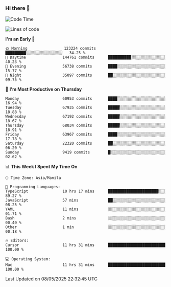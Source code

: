 ### Hi there 👋

<!--START_SECTION:waka-->
![Code Time](http://img.shields.io/badge/Code%20Time-6%2C034%20hrs%208%20mins-blue)

![Lines of code](https://img.shields.io/badge/From%20Hello%20World%20I%27ve%20Written-129.3%20million%20lines%20of%20code-blue)

**I'm an Early 🐤** 

```text
🌞 Morning                123224 commits      █████████░░░░░░░░░░░░░░░░   34.25 % 
🌆 Daytime                144761 commits      ██████████░░░░░░░░░░░░░░░   40.23 % 
🌃 Evening                56738 commits       ████░░░░░░░░░░░░░░░░░░░░░   15.77 % 
🌙 Night                  35097 commits       ██░░░░░░░░░░░░░░░░░░░░░░░   09.75 % 
```
📅 **I'm Most Productive on Thursday** 

```text
Monday                   60953 commits       ████░░░░░░░░░░░░░░░░░░░░░   16.94 % 
Tuesday                  67935 commits       █████░░░░░░░░░░░░░░░░░░░░   18.88 % 
Wednesday                67192 commits       █████░░░░░░░░░░░░░░░░░░░░   18.67 % 
Thursday                 68034 commits       █████░░░░░░░░░░░░░░░░░░░░   18.91 % 
Friday                   63967 commits       ████░░░░░░░░░░░░░░░░░░░░░   17.78 % 
Saturday                 22320 commits       ██░░░░░░░░░░░░░░░░░░░░░░░   06.20 % 
Sunday                   9419 commits        █░░░░░░░░░░░░░░░░░░░░░░░░   02.62 % 
```


📊 **This Week I Spent My Time On** 

```text
🕑︎ Time Zone: Asia/Manila

💬 Programming Languages: 
TypeScript               10 hrs 17 mins      ██████████████████████░░░   89.27 % 
JavaScript               57 mins             ██░░░░░░░░░░░░░░░░░░░░░░░   08.25 % 
YAML                     11 mins             ░░░░░░░░░░░░░░░░░░░░░░░░░   01.71 % 
Bash                     2 mins              ░░░░░░░░░░░░░░░░░░░░░░░░░   00.40 % 
Other                    1 min               ░░░░░░░░░░░░░░░░░░░░░░░░░   00.18 % 

🔥 Editors: 
Cursor                   11 hrs 31 mins      █████████████████████████   100.00 % 

💻 Operating System: 
Mac                      11 hrs 31 mins      █████████████████████████   100.00 % 
```


 Last Updated on 08/05/2025 22:32:45 UTC
<!--END_SECTION:waka-->


<!--
**rad182/rad182** is a ✨ _special_ ✨ repository because its `README.md` (this file) appears on your GitHub profile.

Here are some ideas to get you started:

- 🔭 I’m currently working on ...
- 🌱 I’m currently learning ...
- 👯 I’m looking to collaborate on ...
- 🤔 I’m looking for help with ...
- 💬 Ask me about ...
- 📫 How to reach me: ...
- 😄 Pronouns: ...
- ⚡ Fun fact: ...
-->
